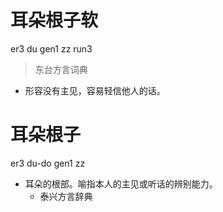 # 耳朵根子软
er3 du gen1 zz run3
> 东台方言词典
- 形容没有主见，容易轻信他人的话。

# 耳朵根子
er3 du-do gen1 zz
+ 耳朵的根部。喻指本人的主见或听话的辨别能力。
  * 泰兴方言辞典
